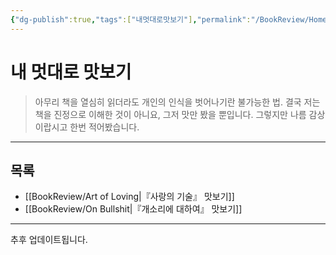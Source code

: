 ```yaml
---
{"dg-publish":true,"tags":["내멋대로맛보기"],"permalink":"/BookReview/Home/","dgPassFrontmatter":true,"created":"2024-08-01T00:32:10.000+08:00","updated":"2024-08-27T11:46:41.134+08:00"}
---
```




# 내 멋대로 맛보기

> 아무리 책을 열심히 읽더라도 개인의 인식을 벗어나기란 불가능한 법.
> 결국 저는 책을 진정으로 이해한 것이 아니요, 그저 맛만 봤을 뿐입니다.
> 그렇지만 나름 감상이랍시고 한번 적어봤습니다.
---

## 목록

+ [[BookReview/Art of Loving\|『사랑의 기술』 맛보기]]
+ [[BookReview/On Bullshit\|『개소리에 대하여』 맛보기]]


---

추후 업데이트됩니다.